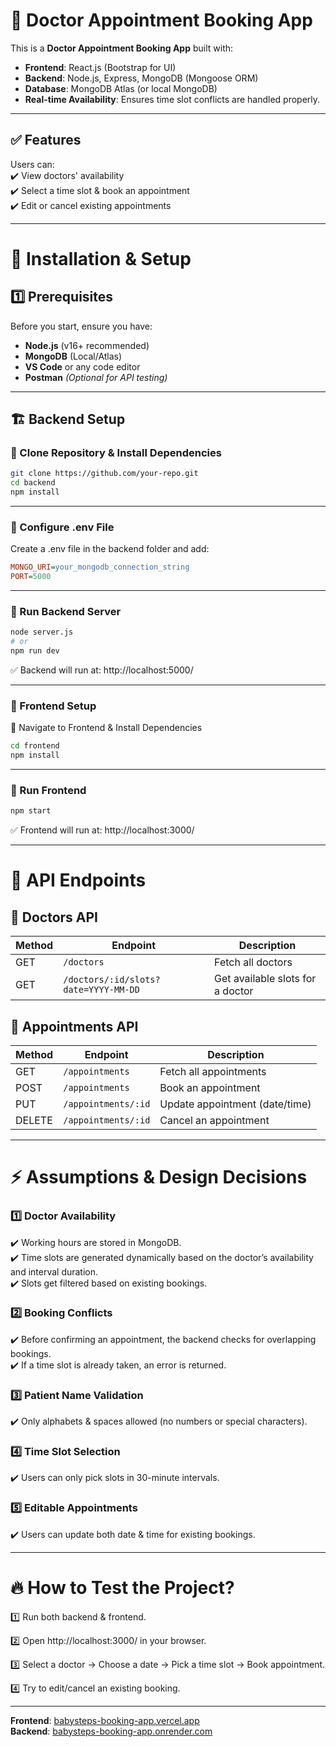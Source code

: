 # 📌 Doctor Appointment Booking App  

This is a **Doctor Appointment Booking App** built with:  

- **Frontend**: React.js (Bootstrap for UI)  
- **Backend**: Node.js, Express, MongoDB (Mongoose ORM)  
- **Database**: MongoDB Atlas (or local MongoDB)  
- **Real-time Availability**: Ensures time slot conflicts are handled properly.  

---

## ✅ Features  
Users can:  
✔️ View doctors' availability  
✔️ Select a time slot & book an appointment  
✔️ Edit or cancel existing appointments  

---

# 🚀 Installation & Setup  

## 1️⃣ Prerequisites  
Before you start, ensure you have:  

- **Node.js** (v16+ recommended)  
- **MongoDB** (Local/Atlas)  
- **VS Code** or any code editor  
- **Postman** *(Optional for API testing)*  

---

## 🏗 Backend Setup  

### 🔹 Clone Repository & Install Dependencies  
```sh
git clone https://github.com/your-repo.git
cd backend
npm install
```
---

### 🔹 Configure .env File
Create a .env file in the backend folder and add:
```ini
MONGO_URI=your_mongodb_connection_string
PORT=5000
```

---

### 🔹 Run Backend Server
```sh
node server.js
# or
npm run dev
```
✅ Backend will run at: http://localhost:5000/

---

### 🎨 Frontend Setup
🔹 Navigate to Frontend & Install Dependencies
```sh
cd frontend
npm install
```

---

### 🔹 Run Frontend
```sh
npm start
```
✅ Frontend will run at: http://localhost:3000/

---

# 📌 API Endpoints  

## 🔹 Doctors API  
| **Method** | **Endpoint**                            | **Description**                    |
|-----------|----------------------------------------|------------------------------------|
| GET       | `/doctors`                             | Fetch all doctors                 |
| GET       | `/doctors/:id/slots?date=YYYY-MM-DD`   | Get available slots for a doctor  |

## 🔹 Appointments API  
| **Method** | **Endpoint**            | **Description**                        |
|-----------|------------------------|----------------------------------------|
| GET       | `/appointments`          | Fetch all appointments                 |
| POST      | `/appointments`          | Book an appointment                    |
| PUT       | `/appointments/:id`      | Update appointment (date/time)         |
| DELETE    | `/appointments/:id`      | Cancel an appointment                  |

---

# ⚡ Assumptions & Design Decisions  

### 1️⃣ **Doctor Availability**  
✔️ Working hours are stored in MongoDB.  
✔️ Time slots are generated dynamically based on the doctor’s availability and interval duration.  
✔️ Slots get filtered based on existing bookings.  

### 2️⃣ **Booking Conflicts**  
✔️ Before confirming an appointment, the backend checks for overlapping bookings.  
✔️ If a time slot is already taken, an error is returned.  

### 3️⃣ **Patient Name Validation**  
✔️ Only alphabets & spaces allowed (no numbers or special characters).  

### 4️⃣ **Time Slot Selection**  
✔️ Users can only pick slots in 30-minute intervals.  

### 5️⃣ **Editable Appointments**  
✔️ Users can update both date & time for existing bookings.  

---
# 🔥 How to Test the Project?
1️⃣ Run both backend & frontend.

2️⃣ Open http://localhost:3000/ in your browser.

3️⃣ Select a doctor → Choose a date → Pick a time slot → Book appointment.

4️⃣ Try to edit/cancel an existing booking.

---
**Frontend**: [babysteps-booking-app.vercel.app](https://babysteps-booking-app.vercel.app)  
**Backend**: [babysteps-booking-app.onrender.com](https://babysteps-booking-app.onrender.com)  
